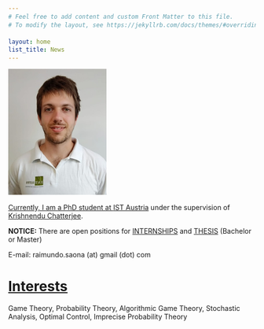 ```yaml
---
# Feel free to add content and custom Front Matter to this file.
# To modify the layout, see https://jekyllrb.com/docs/themes/#overriding-theme-defaults

layout: home
list_title: News
---
```


<a href="https://saona-raimundo.github.io/">
<img src="me.jpg" 
	class="galleryItem"
	width=200px>

Currently, I am a PhD student at [IST Austria](https://ist.ac.at/en/home/) under the supervision of [Krishnendu Chatterjee](https://pub.ist.ac.at/~kchatterjee/).

**NOTICE:** There are open positions for [INTERNSHIPS](https://phd.pages.ist.ac.at/internships/) and [THESIS](https://phd.pages.ist.ac.at/bsc-msc-research-projects/) (Bachelor or Master)

E-mail: raimundo.saona (at) gmail (dot) com 

# <a href="{{site.baseurl}}/interests/"> Interests </a>

Game Theory, Probability Theory, Algorithmic Game Theory, Stochastic Analysis, Optimal Control, Imprecise Probability Theory
